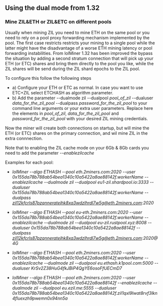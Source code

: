 ## Using the dual mode from 1.32

### Mine ZIL&ETH or ZIL&ETC on different pools

Usually when mining ZIL you need to mine ETH on the same pool or you need to rely on a pool proxy forwarding mechanism implemented by the pool. The first case restricts restricts your mining to a single pool while the latter might have the disadvantage of a worse ETH mining latency or pool forwarding instabilities. From lolMiner 1.32 has been improved the bypass the situation by adding a second stratum connection that will pick up your ETH (or ETC) shares and bring them directly to the pool you like, while the ZIL shares will be send during the ZIL shard epochs to the ZIL pool.  

To configure this follow the following steps

* a) Configure your ETH or ETC as normal. In case you want to use ETC+ZIL select ETCHASH as algorithm parameter. 
* b) Add the parameter --dualmode zil --dualpool *pool_of_zil* --dualuser *data_for_the_zil_pool* --dualpass *password_for_the_zil_pool* to your command line arguments or your extra user parameters. Replace here the elements in  *pool_of_zil*, *data_for_the_zil_pool* and *password_for_the_zil_pool* with your desired ZIL mining credentials. 

Now the miner will create both connections on startup, but will mine the ETH (or ETC) shares on the primary connection, and wil mine ZIL in the extra connnection.
 
Note that  to enabling the ZIL cache mode on your 6Gb & 8Gb cards you need to add the parameter _--enablezilcache_ 

Examples for each pool:

* _lolMiner --algo ETHASH --pool eth.2miners.com:2020 --user 0x155da78b788ab54bea1340c10a5422a8ae88142f.workerName --enablezilcache --dualmode zil --dualpool eu1-zil.shardpool.io:3333 --dualuser 0x155da78b788ab54bea1340c10a5422a8ae88142f.workerName --dualpass zil12kfcrls87pzqnneratejhk8xa3wdzlhrdl7w5g@eth.2miners.com:2020_

* _lolMiner --algo ETHASH --pool eu-eth.2miners.com:2020 --user 0x155da78b788ab54bea1340c10a5422a8ae88142f.workerName --enablezilcache --dualmode zil --dualpool eu-zil.rustpool.xyz:8008 --dualuser 0x155da78b788ab54bea1340c10a5422a8ae88142f --dualpass zil12kfcrls87pzqnneratejhk8xa3wdzlhrdl7w5g@eth.2miners.com:2020@4G_

* _lolMiner --algo ETHASH --pool eth.2miners.com:2020 --user 0x155da78b788ab54bea1340c10a5422a8ae88142f.workerName --enablezilcache --dualmode zil --dualpool eu.ethash.k1pool.com:5000 --dualuser KrSv2Z38HuG4fkJBiP4QgYE6osoFfUECmD7_

* _lolMiner --algo ETHASH --pool eth.2miners.com:2020 --user 0x155da78b788ab54bea1340c10a5422a8ae88142f --enablezilcache --dualmode zil --dualpool eu.ezil.me:5555 --dualuser 0x155da78b788ab54bea1340c10a5422a8ae88142f.zil1qxl9lwat8rvf3lkn4fluexzh9pwemn0x94nn5a_